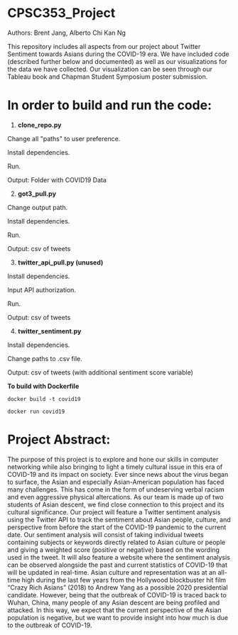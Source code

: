 CPSC353_Project
===============

Authors: Brent Jang, Alberto Chi Kan Ng

This repository includes all aspects from our project about Twitter Sentiment towards Asians during the COVID-19 era. We have included code (described further below and documented) as well as our visualizations for the data we have collected. Our visualization can be seen through our Tableau book and Chapman Student Symposium poster submission.

In order to build and run the code:
===================================

1. **clone_repo.py**

Change all "paths" to user preference.

Install dependencies.

Run.

Output: Folder with COVID19 Data

2. **got3_pull.py**

Change output path.

Install dependencies.

Run.

Output: csv of tweets

3. **twitter_api_pull.py (unused)**

Install dependencies.

Input API authorization.

Run.

Output: csv of tweets

4. **twitter_sentiment.py**

Install dependencies.

Change paths to .csv file.

Output: csv of tweets (with additional sentiment score variable)

**To build with Dockerfile**

```docker build -t covid19```

```docker run covid19```

Project Abstract:
==================

The purpose of this project is to explore and hone our skills in computer networking while also bringing to light a timely cultural issue in this era of COVID-19 and its impact on society. Ever since news about the virus began to surface, the Asian and especially Asian-American population has faced many challenges. This has come in the form of undeserving verbal racism and even aggressive physical altercations. As our team is made up of two students of Asian descent, we find close connection to this project and its cultural significance. Our project will feature a Twitter sentiment analysis using the Twitter API to track the sentiment about Asian people, culture, and perspective from before the start of the COVID-19 pandemic to the current date. Our sentiment analysis will consist of taking individual tweets containing subjects or keywords directly related to Asian culture or people and giving a weighted score (positive or negative) based on the wording used in the tweet. It will also feature a website where the sentiment analysis can be observed alongside the past and current statistics of COVID-19 that will be updated in real-time. Asian culture and representation was at an all-time high during the last few years from the Hollywood blockbuster hit film “Crazy Rich Asians” (2018) to Andrew Yang as a possible 2020 presidential candidate. However, being that the outbreak of COVID-19 is traced back to Wuhan, China, many people of any Asian descent are being profiled and attacked. In this way, we expect that the current perspective of the Asian population is negative, but we want to provide insight into how much is due to the outbreak of COVID-19.


